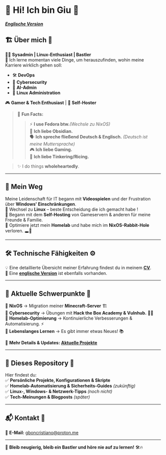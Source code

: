 # 👋 Hi! Ich bin Giu 🚀  
_**[Englische Version](https://github.com/Giu-Bon/Giu-Bon/blob/main/CV/README.md)**_

## 🏗 Über mich 🔧  
👨‍💻 **Sysadmin | Linux-Enthusiast | Bastler**  
🌱 Ich lerne momentan viele Dinge, um herauszufinden, wohin meine Karriere wirklich gehen soll:  
- 🛠 **DevOps**  
- 🔐 **Cybersecurity**  
- 🤖 **AI-Admin**  
- 🐧 **Linux Administration**  

🎮 **Gamer & Tech Enthusiast** | 🏡 **Self-Hoster**  

>📢 **Fun Facts:**  
>>⚡ **I use Fedora btw.**_(Wechsle zu NixOS)_  
    📜 **Ich liebe Obsidian.**  
    🗣️ **Ich spreche fließend Deutsch & Englisch.** _(Deutsch ist meine Muttersprache)_  
    🎮 **Ich liebe Gaming.**  
    🔧 **Ich liebe Tinkering/Ricing.**  

>✨ I do things **wholeheartedly**.
---

## 🚀 Mein Weg  
Meine Leidenschaft für IT begann mit **Videospielen** und der Frustration über **Windows' Einschränkungen**.  
🔹 Wechsel zu **Linux** – beste Entscheidung die ich gemacht habe !  
🔹 Begann mit dem **Self-Hosting** von Gameservern & anderen für meine Freunde & Familie.  
🔹 Optimiere jetzt mein **Homelab** und habe mich im **NixOS-Rabbit-Hole** verloren. 🕳️🐇  

---

## 🛠 Technische Fähigkeiten ⚙️  
💡 Eine detaillierte Übersicht meiner Erfahrung findest du in meinem **[CV](https://github.com/Giu-Bon/Giu-Bon/blob/main/CV/README_de.md)**.  
📜 Eine **[englische Version](https://github.com/Giu-Bon/Giu-Bon/blob/main/CV/README.md)** ist ebenfalls vorhanden.  

---

## 🎯 Aktuelle Schwerpunkte 🎯  
🔹 **NixOS** → Migration meiner **Minecraft-Server** 🏗️  
🔹 **Cybersecurity** → Übungen mit **Hack the Box Academy & Vulnhub.** 🕵️‍♂️  
🔹 **Homelab-Optimierung** → Kontinuierliche Verbesserungen & Automatisierung. ⚡  
🔹 **Lebenslanges Lernen** → Es gibt immer etwas Neues! 📚  

📌 **Mehr Details & Updates:** **[Aktuelle Projekte](https://github.com/Giu-Bon/Giu-Bon/blob/main/current-projects.md)**  

---

## 📂 Dieses Repository 📁  
Hier findest du:  
✅ **Persönliche Projekte, Konfigurationen & Skripte**  
✅ **Homelab-Automatisierung & Sicherheits-Guides** _(zukünftig)_  
✅ **Linux-, Windows- & Netzwerk-Tipps** _(noch nicht)_  
✅ **Tech-Meinungen & Blogposts** _(später)_  

---

## 📬 Kontakt 📧  
📧 **E-Mail:** [gboncristiano@proton.me](mailto:gboncristiano@proton.me)  


---

🚀 **Bleib neugierig, bleib ein Bastler und höre nie auf zu lernen!** 🛠️🔥
